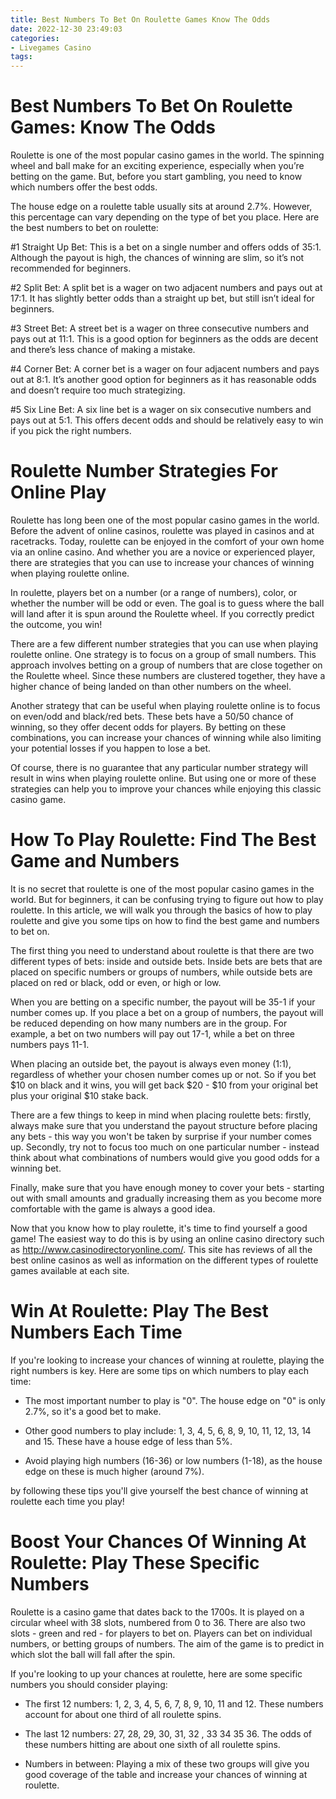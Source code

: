 ```yaml
---
title: Best Numbers To Bet On Roulette Games Know The Odds
date: 2022-12-30 23:49:03
categories:
- Livegames Casino
tags:
---
```



#  Best Numbers To Bet On Roulette Games: Know The Odds

Roulette is one of the most popular casino games in the world. The spinning wheel and ball make for an exciting experience, especially when you’re betting on the game. But, before you start gambling, you need to know which numbers offer the best odds.

The house edge on a roulette table usually sits at around 2.7%. However, this percentage can vary depending on the type of bet you place. Here are the best numbers to bet on roulette:

#1 Straight Up Bet: This is a bet on a single number and offers odds of 35:1. Although the payout is high, the chances of winning are slim, so it’s not recommended for beginners.

#2 Split Bet: A split bet is a wager on two adjacent numbers and pays out at 17:1. It has slightly better odds than a straight up bet, but still isn’t ideal for beginners.

#3 Street Bet: A street bet is a wager on three consecutive numbers and pays out at 11:1. This is a good option for beginners as the odds are decent and there’s less chance of making a mistake.

#4 Corner Bet: A corner bet is a wager on four adjacent numbers and pays out at 8:1. It’s another good option for beginners as it has reasonable odds and doesn’t require too much strategizing.

#5 Six Line Bet: A six line bet is a wager on six consecutive numbers and pays out at 5:1. This offers decent odds and should be relatively easy to win if you pick the right numbers.

#  Roulette Number Strategies For Online Play

Roulette has long been one of the most popular casino games in the world. Before the advent of online casinos, roulette was played in casinos and at racetracks. Today, roulette can be enjoyed in the comfort of your own home via an online casino. And whether you are a novice or experienced player, there are strategies that you can use to increase your chances of winning when playing roulette online.

In roulette, players bet on a number (or a range of numbers), color, or whether the number will be odd or even. The goal is to guess where the ball will land after it is spun around the Roulette wheel. If you correctly predict the outcome, you win!

There are a few different number strategies that you can use when playing roulette online. One strategy is to focus on a group of small numbers. This approach involves betting on a group of numbers that are close together on the Roulette wheel. Since these numbers are clustered together, they have a higher chance of being landed on than other numbers on the wheel.

Another strategy that can be useful when playing roulette online is to focus on even/odd and black/red bets. These bets have a 50/50 chance of winning, so they offer decent odds for players. By betting on these combinations, you can increase your chances of winning while also limiting your potential losses if you happen to lose a bet.

Of course, there is no guarantee that any particular number strategy will result in wins when playing roulette online. But using one or more of these strategies can help you to improve your chances while enjoying this classic casino game.

#  How To Play Roulette: Find The Best Game and Numbers

It is no secret that roulette is one of the most popular casino games in the world. But for beginners, it can be confusing trying to figure out how to play roulette. In this article, we will walk you through the basics of how to play roulette and give you some tips on how to find the best game and numbers to bet on.

The first thing you need to understand about roulette is that there are two different types of bets: inside and outside bets. Inside bets are bets that are placed on specific numbers or groups of numbers, while outside bets are placed on red or black, odd or even, or high or low.

When you are betting on a specific number, the payout will be 35-1 if your number comes up. If you place a bet on a group of numbers, the payout will be reduced depending on how many numbers are in the group. For example, a bet on two numbers will pay out 17-1, while a bet on three numbers pays 11-1.

When placing an outside bet, the payout is always even money (1:1), regardless of whether your chosen number comes up or not. So if you bet $10 on black and it wins, you will get back $20 - $10 from your original bet plus your original $10 stake back.

There are a few things to keep in mind when placing roulette bets: firstly, always make sure that you understand the payout structure before placing any bets - this way you won't be taken by surprise if your number comes up. Secondly, try not to focus too much on one particular number - instead think about what combinations of numbers would give you good odds for a winning bet.

Finally, make sure that you have enough money to cover your bets - starting out with small amounts and gradually increasing them as you become more comfortable with the game is always a good idea.

Now that you know how to play roulette, it's time to find yourself a good game! The easiest way to do this is by using an online casino directory such as http://www.casinodirectoryonline.com/. This site has reviews of all the best online casinos as well as information on the different types of roulette games available at each site.

#  Win At Roulette: Play The Best Numbers Each Time

If you're looking to increase your chances of winning at roulette, playing the right numbers is key. Here are some tips on which numbers to play each time:

- The most important number to play is "0". The house edge on "0" is only 2.7%, so it's a good bet to make.

- Other good numbers to play include: 1, 3, 4, 5, 6, 8, 9, 10, 11, 12, 13, 14 and 15. These have a house edge of less than 5%.

- Avoid playing high numbers (16-36) or low numbers (1-18), as the house edge on these is much higher (around 7%).

 by following these tips you'll give yourself the best chance of winning at roulette each time you play!

#  Boost Your Chances Of Winning At Roulette: Play These Specific Numbers

Roulette is a casino game that dates back to the 1700s. It is played on a circular wheel with 38 slots, numbered from 0 to 36. There are also two slots - green and red - for players to bet on. Players can bet on individual numbers, or betting groups of numbers. The aim of the game is to predict in which slot the ball will fall after the spin.

If you're looking to up your chances at roulette, here are some specific numbers you should consider playing:

- The first 12 numbers: 1, 2, 3, 4, 5, 6, 7, 8, 9, 10, 11 and 12. These numbers account for about one third of all roulette spins.

- The last 12 numbers: 27, 28, 29, 30, 31, 32 , 33 34 35 36. The odds of these numbers hitting are about one sixth of all roulette spins.

- Numbers in between: Playing a mix of these two groups will give you good coverage of the table and increase your chances of winning at roulette.
